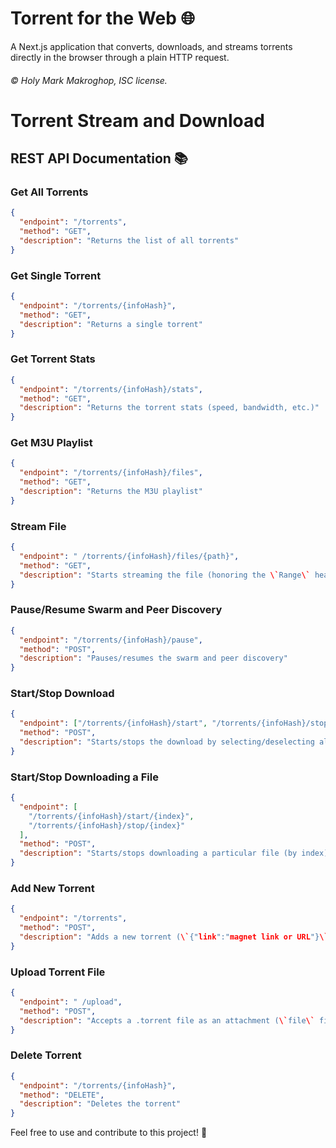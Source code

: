 
# Torrent for the Web 🌐

A Next.js application that converts, downloads, and streams torrents directly in the browser through a plain HTTP request.

###### © Holy Mark Makroghop, ISC license.

# Torrent Stream and Download

## REST API Documentation 📚

### Get All Torrents

```json
{
  "endpoint": "/torrents",
  "method": "GET",
  "description": "Returns the list of all torrents"
}
```

### Get Single Torrent

```json
{
  "endpoint": "/torrents/{infoHash}",
  "method": "GET",
  "description": "Returns a single torrent"
}
```

### Get Torrent Stats

```json
{
  "endpoint": "/torrents/{infoHash}/stats",
  "method": "GET",
  "description": "Returns the torrent stats (speed, bandwidth, etc.)"
}
```

### Get M3U Playlist

```json
{
  "endpoint": "/torrents/{infoHash}/files",
  "method": "GET",
  "description": "Returns the M3U playlist"
}
```

### Stream File

```json
{
  "endpoint": " /torrents/{infoHash}/files/{path}",
  "method": "GET",
  "description": "Starts streaming the file (honoring the \`Range\` header)"
}
```

### Pause/Resume Swarm and Peer Discovery

```json
{
  "endpoint": "/torrents/{infoHash}/pause",
  "method": "POST",
  "description": "Pauses/resumes the swarm and peer discovery"
}
```

### Start/Stop Download

```json
{
  "endpoint": ["/torrents/{infoHash}/start", "/torrents/{infoHash}/stop"],
  "method": "POST",
  "description": "Starts/stops the download by selecting/deselecting all files"
}
```

### Start/Stop Downloading a File

```json
{
  "endpoint": [
    "/torrents/{infoHash}/start/{index}",
    "/torrents/{infoHash}/stop/{index}"
  ],
  "method": "POST",
  "description": "Starts/stops downloading a particular file (by index)"
}
```

### Add New Torrent

```json
{
  "endpoint": "/torrents",
  "method": "POST",
  "description": "Adds a new torrent (\`{"link":"magnet link or URL"}\`)"
}
```

### Upload Torrent File

```json
{
  "endpoint": " /upload",
  "method": "POST",
  "description": "Accepts a .torrent file as an attachment (\`file\` field in \`multipart/form-data\`)"
}
```

### Delete Torrent

```json
{
  "endpoint": "/torrents/{infoHash}",
  "method": "DELETE",
  "description": "Deletes the torrent"
}
```

Feel free to use and contribute to this project! 🚀
